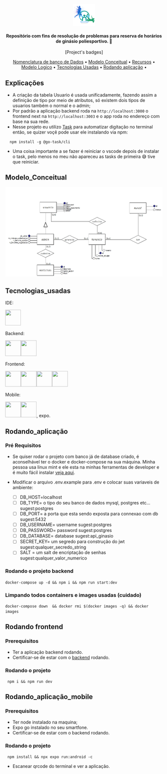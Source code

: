 <div align="center">
  <img src="https://github.com/oficina-do-brito/gym_io/blob/main/archive/modelagem/logo.png" width="70" height="70">
</div>

<h4 align="center">Repositório com fins de resolução de problemas para reserva de horários de ginásio poliesportivo. 📑</h4>

<p align="center">
  [Project's badges]
</p>

<p align="center">
  <a href="https://github.com/oficina-do-brito/gym_io/blob/main/archive/modelagem/nomenclatura.md">Nomenclatura de banco de Dados</a> •
  <a href="#Modelo_Conceitual">Modelo Conceitual</a> •
   <a href="https://github.com/oficina-do-brito/gym_io/blob/main/archive/modelagem/breakpoints.md">Recursos</a> •
  <a href="https://github.com/oficina-do-brito/gym_io/blob/main/archive/modelagem/modelo_logico.jpg">Modelo Logico</a> •
  <a href="#Tecnologias_usadas">Tecnologias Usadas</a> •
  <a href="#Rodando_aplicação">Rodando aplicação</a> •
</p>

## Explicações

- A criação da tabela Usuario é usada unificadamente, fazendo assim a definição de tipo por meio de atributos, só existem dois tipos de usuarios também o normal e o admin;
- Por padrão a aplicação backend roda na `http://localhost:3000` o frontend next na `http://localhost:3003` e o app roda no endereço com base na sua rede.
- Nesse projeto eu utilizo [Task](https://taskfile.dev/) para automatizar digitação no terminal então, se quizer voçê pode usar ele instalando via npm:

```
  npm install -g @go-task/cli
```
- Uma coisa importante a se fazer é reiniciar o vscode depois de instalar o task, pelo menos no meu não apareceu as tasks de primeira :sweat_smile: tive que reiniciar.

## Modelo_Conceitual

<img src="https://github.com/oficina-do-brito/gym_io/blob/main/archive/modelagem/conceitual.jpg" />

## Tecnologias_usadas

IDE:

<img src="https://user-images.githubusercontent.com/25181517/192108891-d86b6220-e232-423a-bf5f-90903e6887c3.png" width="50" height="50">

Backend:

<img src="https://github.com/marwin1991/profile-technology-icons/assets/136815194/519bfaf3-c242-431e-a269-876979f05574" width="50" height="50"><img src="https://user-images.githubusercontent.com/25181517/117208740-bfb78400-adf5-11eb-97bb-09072b6bedfc.png" width="50" height="50">

Frontend:

<img src="https://user-images.githubusercontent.com/25181517/183897015-94a058a6-b86e-4e42-a37f-bf92061753e5.png" width="50" height="50"><img src="https://github.com/marwin1991/profile-technology-icons/assets/136815194/5f8c622c-c217-4649-b0a9-7e0ee24bd704" width="50" height="50"><img src="https://user-images.githubusercontent.com/25181517/202896760-337261ed-ee92-4979-84c4-d4b829c7355d.png" width="50" height="50"><img src="https://user-images.githubusercontent.com/25181517/183898054-b3d693d4-dafb-4808-a509-bab54cf5de34.png" width="50" height="50">

Mobile:

<img src="https://user-images.githubusercontent.com/25181517/183897015-94a058a6-b86e-4e42-a37f-bf92061753e5.png" width="50" height="50"><img src="https://user-images.githubusercontent.com/25181517/183049794-a3dfaddd-22ee-4ffe-b0b4-549ccd4879f9.png" width="50" height="50">, expo.

## Rodando_aplicação

### Pré Requisitos

- Se quiser rodar o projeto com banco já de database criado, é aconselhável ter o docker e docker-compose na sua máquina. Minha pessoa usa linux mint e ele esta na minhas ferramentas de developer e é muito fácil instalar [veja aqui](https://github.com/oficina-do-brito/p1_manutencao/blob/main/my_programs/programs.md).
- Modificar o arquivo .env.example para .env e colocar suas variaveis de ambiente:

  - [ ] DB_HOST=localhost
  - [ ] DB_TYPE= o tipo do seu banco de dados mysql, postgres etc... sugest:postgres
  - [ ] DB_PORT= a porta que esta sendo exposta para connexao com db sugest:5432
  - [ ] DB_USERNAME= username sugest:postgres
  - [ ] DB_PASSWORD= password sugest:postgres
  - [ ] DB_DATABASE= database sugest:api_ginasio
  - [ ] SECRET_KEY= um segredo para construção do jwt sugest:qualquer_secredo_string
  - [ ] SALT = um salt de encriptação de senhas sugest:qualquer_valor_numerico

### Rodando o projeto backend

`docker-compose up -d && npm i && npm run start:dev`

### Limpando todos containers e images usadas (cuidado)

`docker-compose down  && docker rmi $(docker images -q) && docker images`

## Rodando frontend

### Prerequisitos
- Ter a aplicação backend rodando.
- Certificar-se de estar com o [backend](https://github.com/oficina-do-brito/ginasio) rodando.

### Rodando o projeto

` npm i && npm run dev`

## Rodando_aplicação_mobile

### Prerequisitos

- Ter node instalado na maquina;
- Expo go instalado no seu smartfone.
- Certificar-se de estar com o backend rodando.

### Rodando o projeto

` npm install && npx expo run:android -c`

- Escanear qrcode do terminal e ver a aplicação.
